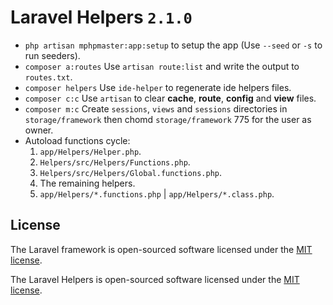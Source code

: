 # Laravel Helpers `2.1.0`

- `php artisan mphpmaster:app:setup` to setup the app (Use `--seed` or `-s` to run seeders).
- `composer a:routes` Use `artisan route:list` and write the output to `routes.txt`.
- `composer helpers` Use `ide-helper` to regenerate ide helpers files.
- `composer c:c` Use `artisan` to clear **cache**, **route**, **config** and **view** files.
- `composer m:c` Create `sessions`, `views` and `sessions` directories in `storage/framework` then chomd `storage/framework` 775 for the user as owner.
- Autoload functions cycle:
    1. `app/Helpers/Helper.php`.
    2. `Helpers/src/Helpers/Functions.php`.
    3. `Helpers/src/Helpers/Global.functions.php`.
    4. The remaining helpers.
    5. `app/Helpers/*.functions.php` | `app/Helpers/*.class.php`.


## License

The Laravel framework is open-sourced software licensed under the [MIT license](https://opensource.org/licenses/MIT).

The Laravel Helpers is open-sourced software licensed under the [MIT license](https://opensource.org/licenses/MIT).
